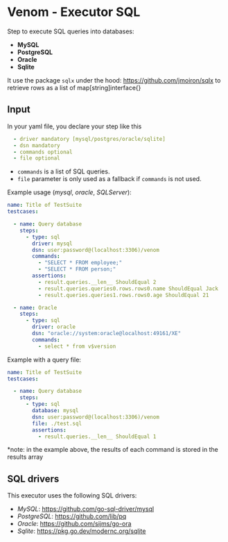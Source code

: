 # Venom - Executor SQL

Step to execute SQL queries into databases:
* **MySQL**
* **PostgreSQL**
* **Oracle**
* **Sqlite**

It use the package `sqlx` under the hood: https://github.com/jmoiron/sqlx to retrieve rows as a list of map[string]interface{}

## Input

In your yaml file, you declare your step like this

```yaml
  - driver mandatory [mysql/postgres/oracle/sqlite]
  - dsn mandatory
  - commands optional
  - file optional
 ```

- `commands` is a list of SQL queries.
- `file` parameter is only used as a fallback if `commands` is not used.

Example usage (_mysql_, _oracle_, _SQLServer_):

```yaml
name: Title of TestSuite
testcases:

  - name: Query database
    steps:
      - type: sql
        driver: mysql
        dsn: user:password@(localhost:3306)/venom
        commands:
          - "SELECT * FROM employee;"
          - "SELECT * FROM person;"
        assertions:
          - result.queries.__len__ ShouldEqual 2
          - result.queries.queries0.rows.rows0.name ShouldEqual Jack
          - result.queries.queries1.rows.rows0.age ShouldEqual 21

  - name: Oracle
    steps:
      - type: sql
        driver: oracle
        dsn: "oracle://system:oracle@localhost:49161/XE"
        commands:
          - select * from v$version
```

Example with a query file:

```yaml
name: Title of TestSuite
testcases:

  - name: Query database
    steps:
      - type: sql
        database: mysql
        dsn: user:password@(localhost:3306)/venom
        file: ./test.sql
        assertions:
          - result.queries.__len__ ShouldEqual 1
```

*note: in the example above, the results of each command is stored in the results array

## SQL drivers

This executor uses the following SQL drivers:

- _MySQL_: https://github.com/go-sql-driver/mysql
- _PostgreSQL_: https://github.com/lib/pq
- _Oracle_: https://github.com/sijms/go-ora
- _Sqlite_: https://pkg.go.dev/modernc.org/sqlite

